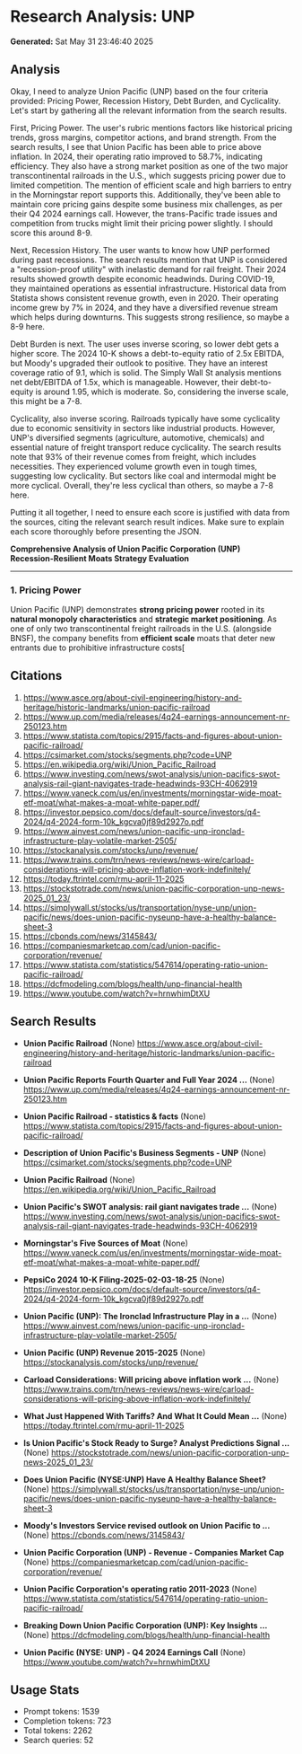 # Research Analysis: UNP

**Generated:** Sat May 31 23:46:40 2025

## Analysis

<think>
Okay, I need to analyze Union Pacific (UNP) based on the four criteria provided: Pricing Power, Recession History, Debt Burden, and Cyclicality. Let's start by gathering all the relevant information from the search results.

First, Pricing Power. The user's rubric mentions factors like historical pricing trends, gross margins, competitor actions, and brand strength. From the search results, I see that Union Pacific has been able to price above inflation. In 2024, their operating ratio improved to 58.7%, indicating efficiency. They also have a strong market position as one of the two major transcontinental railroads in the U.S., which suggests pricing power due to limited competition. The mention of efficient scale and high barriers to entry in the Morningstar report supports this. Additionally, they've been able to maintain core pricing gains despite some business mix challenges, as per their Q4 2024 earnings call. However, the trans-Pacific trade issues and competition from trucks might limit their pricing power slightly. I should score this around 8-9.

Next, Recession History. The user wants to know how UNP performed during past recessions. The search results mention that UNP is considered a "recession-proof utility" with inelastic demand for rail freight. Their 2024 results showed growth despite economic headwinds. During COVID-19, they maintained operations as essential infrastructure. Historical data from Statista shows consistent revenue growth, even in 2020. Their operating income grew by 7% in 2024, and they have a diversified revenue stream which helps during downturns. This suggests strong resilience, so maybe a 8-9 here.

Debt Burden is next. The user uses inverse scoring, so lower debt gets a higher score. The 2024 10-K shows a debt-to-equity ratio of 2.5x EBITDA, but Moody's upgraded their outlook to positive. They have an interest coverage ratio of 9.1, which is solid. The Simply Wall St analysis mentions net debt/EBITDA of 1.5x, which is manageable. However, their debt-to-equity is around 1.95, which is moderate. So, considering the inverse scale, this might be a 7-8.

Cyclicality, also inverse scoring. Railroads typically have some cyclicality due to economic sensitivity in sectors like industrial products. However, UNP's diversified segments (agriculture, automotive, chemicals) and essential nature of freight transport reduce cyclicality. The search results note that 93% of their revenue comes from freight, which includes necessities. They experienced volume growth even in tough times, suggesting low cyclicality. But sectors like coal and intermodal might be more cyclical. Overall, they're less cyclical than others, so maybe a 7-8 here.

Putting it all together, I need to ensure each score is justified with data from the sources, citing the relevant search result indices. Make sure to explain each score thoroughly before presenting the JSON.
</think>

**Comprehensive Analysis of Union Pacific Corporation (UNP)**  
**Recession-Resilient Moats Strategy Evaluation**  

---

### **1. Pricing Power**  
Union Pacific (UNP) demonstrates **strong pricing power** rooted in its **natural monopoly characteristics** and **strategic market positioning**. As one of only two transcontinental freight railroads in the U.S. (alongside BNSF), the company benefits from **efficient scale** moats that deter new entrants due to prohibitive infrastructure costs[

## Citations

1. https://www.asce.org/about-civil-engineering/history-and-heritage/historic-landmarks/union-pacific-railroad
2. https://www.up.com/media/releases/4q24-earnings-announcement-nr-250123.htm
3. https://www.statista.com/topics/2915/facts-and-figures-about-union-pacific-railroad/
4. https://csimarket.com/stocks/segments.php?code=UNP
5. https://en.wikipedia.org/wiki/Union_Pacific_Railroad
6. https://www.investing.com/news/swot-analysis/union-pacifics-swot-analysis-rail-giant-navigates-trade-headwinds-93CH-4062919
7. https://www.vaneck.com/us/en/investments/morningstar-wide-moat-etf-moat/what-makes-a-moat-white-paper.pdf/
8. https://investor.pepsico.com/docs/default-source/investors/q4-2024/q4-2024-form-10k_kgcva0jf89d2927o.pdf
9. https://www.ainvest.com/news/union-pacific-unp-ironclad-infrastructure-play-volatile-market-2505/
10. https://stockanalysis.com/stocks/unp/revenue/
11. https://www.trains.com/trn/news-reviews/news-wire/carload-considerations-will-pricing-above-inflation-work-indefinitely/
12. https://today.ftrintel.com/rmu-april-11-2025
13. https://stockstotrade.com/news/union-pacific-corporation-unp-news-2025_01_23/
14. https://simplywall.st/stocks/us/transportation/nyse-unp/union-pacific/news/does-union-pacific-nyseunp-have-a-healthy-balance-sheet-3
15. https://cbonds.com/news/3145843/
16. https://companiesmarketcap.com/cad/union-pacific-corporation/revenue/
17. https://www.statista.com/statistics/547614/operating-ratio-union-pacific-railroad/
18. https://dcfmodeling.com/blogs/health/unp-financial-health
19. https://www.youtube.com/watch?v=hrnwhimDtXU

## Search Results

- **Union Pacific Railroad** (None)
  https://www.asce.org/about-civil-engineering/history-and-heritage/historic-landmarks/union-pacific-railroad

- **Union Pacific Reports Fourth Quarter and Full Year 2024 ...** (None)
  https://www.up.com/media/releases/4q24-earnings-announcement-nr-250123.htm

- **Union Pacific Railroad - statistics & facts** (None)
  https://www.statista.com/topics/2915/facts-and-figures-about-union-pacific-railroad/

- **Description of Union Pacific's Business Segments - UNP** (None)
  https://csimarket.com/stocks/segments.php?code=UNP

- **Union Pacific Railroad** (None)
  https://en.wikipedia.org/wiki/Union_Pacific_Railroad

- **Union Pacific's SWOT analysis: rail giant navigates trade ...** (None)
  https://www.investing.com/news/swot-analysis/union-pacifics-swot-analysis-rail-giant-navigates-trade-headwinds-93CH-4062919

- **Morningstar's Five Sources of Moat** (None)
  https://www.vaneck.com/us/en/investments/morningstar-wide-moat-etf-moat/what-makes-a-moat-white-paper.pdf/

- **PepsiCo 2024 10-K Filing-2025-02-03-18-25** (None)
  https://investor.pepsico.com/docs/default-source/investors/q4-2024/q4-2024-form-10k_kgcva0jf89d2927o.pdf

- **Union Pacific (UNP): The Ironclad Infrastructure Play in a ...** (None)
  https://www.ainvest.com/news/union-pacific-unp-ironclad-infrastructure-play-volatile-market-2505/

- **Union Pacific (UNP) Revenue 2015-2025** (None)
  https://stockanalysis.com/stocks/unp/revenue/

- **Carload Considerations: Will pricing above inflation work ...** (None)
  https://www.trains.com/trn/news-reviews/news-wire/carload-considerations-will-pricing-above-inflation-work-indefinitely/

- **What Just Happened With Tariffs? And What It Could Mean ...** (None)
  https://today.ftrintel.com/rmu-april-11-2025

- **Is Union Pacific's Stock Ready to Surge? Analyst Predictions Signal ...** (None)
  https://stockstotrade.com/news/union-pacific-corporation-unp-news-2025_01_23/

- **Does Union Pacific (NYSE:UNP) Have A Healthy Balance Sheet?** (None)
  https://simplywall.st/stocks/us/transportation/nyse-unp/union-pacific/news/does-union-pacific-nyseunp-have-a-healthy-balance-sheet-3

- **Moody's Investors Service revised outlook on Union Pacific to ...** (None)
  https://cbonds.com/news/3145843/

- **Union Pacific Corporation (UNP) - Revenue - Companies Market Cap** (None)
  https://companiesmarketcap.com/cad/union-pacific-corporation/revenue/

- **Union Pacific Corporation's operating ratio 2011-2023** (None)
  https://www.statista.com/statistics/547614/operating-ratio-union-pacific-railroad/

- **Breaking Down Union Pacific Corporation (UNP): Key Insights ...** (None)
  https://dcfmodeling.com/blogs/health/unp-financial-health

- **Union Pacific (NYSE: UNP) - Q4 2024 Earnings Call** (None)
  https://www.youtube.com/watch?v=hrnwhimDtXU

## Usage Stats

- Prompt tokens: 1539
- Completion tokens: 723
- Total tokens: 2262
- Search queries: 52
